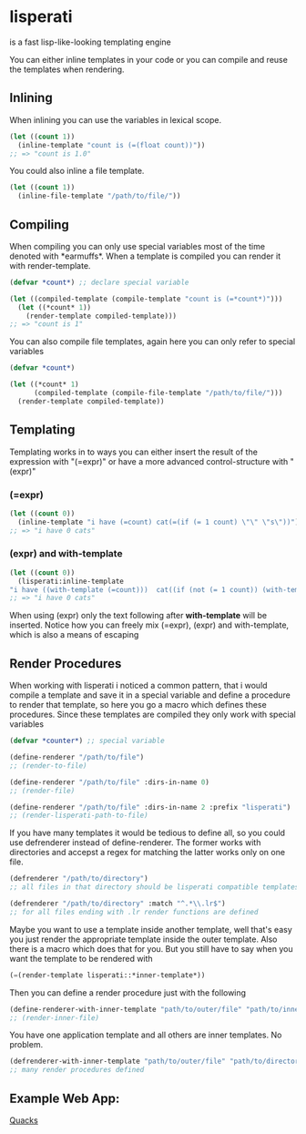 # lisperati

is a fast lisp-like-looking templating engine

You can either inline templates in your code or you can compile and reuse the templates when rendering.

## Inlining

When inlining you can use the variables in lexical scope.

```lisp
(let ((count 1))
  (inline-template "count is (=(float count))"))
;; => "count is 1.0"
```

You could also inline a file template.

```lisp
(let ((count 1))
  (inline-file-template "/path/to/file/"))
```

## Compiling

When compiling you can only use special variables most of the time denoted with \*earmuffs\*. When a template is compiled you can render it with render-template.

```lisp
(defvar *count*) ;; declare special variable

(let ((compiled-template (compile-template "count is (=*count*)")))
  (let ((*count* 1))
    (render-template compiled-template)))
;; => "count is 1"
```

You can also compile file templates, again here you can only refer to special variables

```lisp
(defvar *count*)

(let ((*count* 1)
      (compiled-template (compile-file-template "/path/to/file/")))
  (render-template compiled-template))
```

## Templating

Templating works in to ways you can either insert the result of the expression with "(=expr)" or have a more advanced control-structure with "(expr)"

### (=expr)

```lisp
(let ((count 0))
  (inline-template "i have (=count) cat(=(if (= 1 count) \"\" \"s\"))"))
;; => "i have 0 cats"
```

### (expr) and with-template

```lisp
(let ((count 0))
  (lisperati:inline-template
"i have ((with-template (=count)))  cat((if (not (= 1 count)) (with-template s)))"))
;; => "i have 0 cats"
```

When using (expr) only the text following after **with-template** will be inserted.
Notice how you can freely mix (=expr), (expr) and with-template, which is also a means of escaping

## Render Procedures

When working with lisperati i noticed a common pattern, that i would compile a template and save it in a special variable and define a procedure to render that template, so here you go a macro which defines these procedures. Since these templates are compiled they only work with special variables

```lisp
(defvar *counter*) ;; special variable

(define-renderer "/path/to/file")
;; (render-to-file)

(define-renderer "/path/to/file" :dirs-in-name 0)
;; (render-file)

(define-renderer "/path/to/file" :dirs-in-name 2 :prefix "lisperati")
;; (render-lisperati-path-to-file)
```

If you have many templates it would be tedious to define all, so you could use defrenderer instead of define-renderer. The former works with directories and accepst a regex for matching the latter works only on one file.

```lisp
(defrenderer "/path/to/directory")
;; all files in that directory should be lisperati compatible templates

(defrenderer "/path/to/directory" :match "^.*\\.lr$")
;; for all files ending with .lr render functions are defined
```

Maybe you want to use a template inside another template, well that's easy you just render the appropriate template inside the outer template. Also there is a macro which does that for you. But you still have to say when you want the template to be rendered with
```lisp
(=(render-template lisperati::*inner-template*))
```

Then you can define a render procedure just with the following

```lisp
(define-renderer-with-inner-template "path/to/outer/file" "path/to/inner/file")
;; (render-inner-file)
```

You have one application template and all others are inner templates. No problem.
```lisp
(defrenderer-with-inner-template "path/to/outer/file" "path/to/directory/")
;; many render procedures defined
```

## Example Web App:

[Quacks][]

[Quacks]: https://github.com/simpleprogrammer/cl-quacks-web/blob/master/quacks-web.lisp

